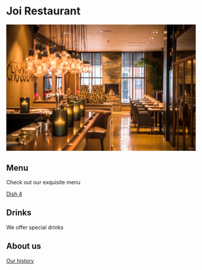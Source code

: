 # Joi Restaurant

![alt text](images/joi-rest.jfif)

## Menu

Check out our exquisite menu

[Dish 4](dish4.md)

## Drinks

We offer special drinks

## About us

[Our history](history.md)


